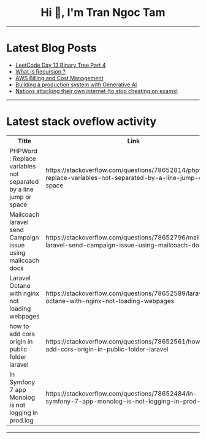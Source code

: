 <h1 align="center">Hi 👋, I'm Tran Ngoc Tam</h1>

---

# Latest Blog Posts 
<!-- BLOG-POST-LIST:START -->
- [LeetCode Day 13 Binary Tree Part 4](https://dev.to/flame_chan_llll/leetcode-day-13-binary-tree-part-4-3dbm)
- [What is Recursion ?](https://dev.to/snehabn3012/what-is-recursion--ij5)
- [AWS Billing and Cost Management](https://dev.to/vidhey071/aws-billing-and-cost-management-2ib5)
- [Building a production system with Generative AI](https://dev.to/ejb503/building-a-production-system-with-generative-ai-1k66)
- [Nations attacking their own internet &lpar;to stop cheating on exams&rpar;](https://dev.to/peter/nations-attacking-their-own-internet-to-stop-cheating-on-exams-4f6c)
<!-- BLOG-POST-LIST:END -->

---

# Latest stack oveflow activity
<table>
  <tr><th>Title</th><th>Link</th></tr>
  <!-- STACKOVERFLOW:START --><tr><td>PHPWord : Replace variables not separated by a line jump or space</td><td>https://stackoverflow.com/questions/78652814/phpword-replace-variables-not-separated-by-a-line-jump-or-space</td></tr><tr><td>Mailcoach laravel send Campaign issue using mailcoach docs</td><td>https://stackoverflow.com/questions/78652796/mailcoach-laravel-send-campaign-issue-using-mailcoach-docs</td></tr><tr><td>Laravel Octane with nginx not loading webpages</td><td>https://stackoverflow.com/questions/78652589/laravel-octane-with-nginx-not-loading-webpages</td></tr><tr><td>how to add cors origin in public folder laravel</td><td>https://stackoverflow.com/questions/78652561/how-to-add-cors-origin-in-public-folder-laravel</td></tr><tr><td>In Symfony 7 app Monolog is not logging in prod.log</td><td>https://stackoverflow.com/questions/78652484/in-symfony-7-app-monolog-is-not-logging-in-prod-log</td></tr><!-- STACKOVERFLOW:END -->
</table>

---


